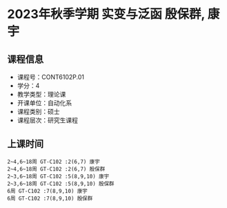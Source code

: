 # 2023年秋季学期 实变与泛函 殷保群, 康宇






## 课程信息

- 课程号：CONT6102P.01
- 学分：4
- 教学类型：理论课
- 开课单位：自动化系
- 课程类别：硕士
- 课程层次：研究生课程

## 上课时间

```
2~4,6~18周 GT-C102 :2(6,7) 康宇
2~4,6~18周 GT-C102 :2(6,7) 殷保群
2~3,6~18周 GT-C102 :5(8,9,10) 康宇
2~3,6~18周 GT-C102 :5(8,9,10) 殷保群
6周 GT-C102 :7(8,9,10) 康宇
6周 GT-C102 :7(8,9,10) 殷保群
```

